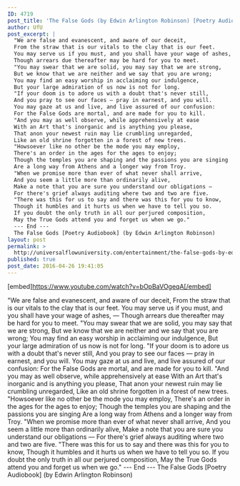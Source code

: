 ```yaml
---
ID: 4719
post_title: 'The False Gods (by Edwin Arlington Robinson) [Poetry Audiobook]'
author: UfU
post_excerpt: |
  "We are false and evanescent, and aware of our deceit,
  From the straw that is our vitals to the clay that is our feet.
  You may serve us if you must, and you shall have your wage of ashes, —
  Though arrears due thereafter may be hard for you to meet.
  "You may swear that we are solid, you may say that we are strong,
  But we know that we are neither and we say that you are wrong;
  You may find an easy worship in acclaiming our indulgence,
  But your large admiration of us now is not for long.
  "If your doom is to adore us with a doubt that's never still,
  And you pray to see our faces — pray in earnest, and you will.
  You may gaze at us and live, and live assured of our confusion:
  For the False Gods are mortal, and are made for you to kill.
  "And you may as well observe, while apprehensively at ease
  With an Art that's inorganic and is anything you please,
  That anon your newest ruin may lie crumbling unregarded,
  Like an old shrine forgotten in a forest of new trees.
  "Howsoever like no other be the mode you may employ,
  There's an order in the ages for the ages to enjoy;
  Though the temples you are shaping and the passions you are singing
  Are a long way from Athens and a longer way from Troy.
  "When we promise more than ever of what never shall arrive,
  And you seem a little more than ordinarily alive,
  Make a note that you are sure you understand our obligations —
  For there's grief always auditing where two and two are five.
  "There was this for us to say and there was this for you to know,
  Though it humbles and it hurts us when we have to tell you so.
  If you doubt the only truth in all our perjured composition,
  May the True Gods attend you and forget us when we go."
  --- End ---
  The False Gods [Poetry Audiobook] (by Edwin Arlington Robinson)
layout: post
permalink: >
  http://universalflowuniversity.com/entertainment/the-false-gods-by-edwin-arlington-robinson-poetry-audiobook/
published: true
post_date: 2016-04-26 19:41:05
---
```

[embed]https://www.youtube.com/watch?v=bOpBaVOgeqA[/embed]<br>
<p>"We are false and evanescent, and aware of our deceit,
From the straw that is our vitals to the clay that is our feet.
You may serve us if you must, and you shall have your wage of ashes, —
Though arrears due thereafter may be hard for you to meet.
"You may swear that we are solid, you may say that we are strong,
But we know that we are neither and we say that you are wrong;
You may find an easy worship in acclaiming our indulgence,
But your large admiration of us now is not for long.
"If your doom is to adore us with a doubt that's never still,
And you pray to see our faces — pray in earnest, and you will.
You may gaze at us and live, and live assured of our confusion:
For the False Gods are mortal, and are made for you to kill.
"And you may as well observe, while apprehensively at ease
With an Art that's inorganic and is anything you please,
That anon your newest ruin may lie crumbling unregarded,
Like an old shrine forgotten in a forest of new trees.
"Howsoever like no other be the mode you may employ,
There's an order in the ages for the ages to enjoy;
Though the temples you are shaping and the passions you are singing
Are a long way from Athens and a longer way from Troy.
"When we promise more than ever of what never shall arrive,
And you seem a little more than ordinarily alive,
Make a note that you are sure you understand our obligations —
For there's grief always auditing where two and two are five.
"There was this for us to say and there was this for you to know,
Though it humbles and it hurts us when we have to tell you so.
If you doubt the only truth in all our perjured composition,
May the True Gods attend you and forget us when we go."
--- End ---
The False Gods [Poetry Audiobook] (by Edwin Arlington Robinson)</p>